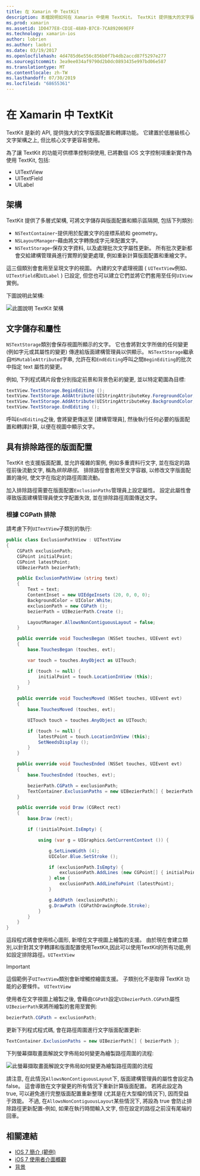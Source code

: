 ```yaml
---
title: 在 Xamarin 中 TextKit
description: 本檔說明如何在 Xamarin 中使用 TextKit。 TextKit 提供強大的文字版面配置和呈現功能。
ms.prod: xamarin
ms.assetid: 1D0477E8-CD1E-48A9-B7C8-7CA892069EFF
ms.technology: xamarin-ios
author: lobrien
ms.author: laobri
ms.date: 03/19/2017
ms.openlocfilehash: 4d4785d6e556c856b0f7b4db2accd87f5297e277
ms.sourcegitcommit: 3ea9ee034af9790d2b0dc0893435e997bd06e587
ms.translationtype: MT
ms.contentlocale: zh-TW
ms.lasthandoff: 07/30/2019
ms.locfileid: "68655361"
---
```

# <a name="textkit-in-xamarinios"></a>在 Xamarin 中 TextKit

TextKit 是新的 API, 提供強大的文字版面配置和轉譯功能。 它建置於低層級核心文字架構之上, 但比核心文字更容易使用。

為了讓 TextKit 的功能可供標準控制項使用, 已將數個 iOS 文字控制項重新實作為使用 TextKit, 包括:

-  UITextView
-  UITextField
-  UILabel

## <a name="architecture"></a>架構

TextKit 提供了多層式架構, 可將文字儲存與版面配置和顯示區隔開, 包括下列類別:

-  `NSTextContainer`-提供用於配置文字的座標系統和 geometry。
-  `NSLayoutManager`–藉由將文字轉換成字元來配置文字。 
-  `NSTextStorage`–保存文字資料, 以及處理批次文字屬性更新。 所有批次更新都會交給建構管理員進行實際的變更處理, 例如重新計算版面配置和重繪文字。


這三個類別會套用至呈現文字的視圖。 內建的文字處理視圖 ( `UITextView`例如、 `UITextField`和`UILabel` ) 已設定, 但您也可以建立它們並將它們套用至任何`UIView`實例。

下圖說明此架構:

 ![](textkit-images/textkitarch.png "此圖說明 TextKit 架構")

## <a name="text-storage-and-attributes"></a>文字儲存和屬性

`NSTextStorage`類別會保存視圖所顯示的文字。 它也會將對文字所做的任何變更 (例如字元或其屬性的變更) 傳達給版面建構管理員以供顯示。 `NSTextStorage`繼承自`MSMutableAttributed`字串, 允許在和`EndEditing`呼叫之間`BeginEditing`的批次中指定 text 屬性的變更。

例如, 下列程式碼片段會分別指定前景和背景色彩的變更, 並以特定範圍為目標:

```csharp
textView.TextStorage.BeginEditing ();
textView.TextStorage.AddAttribute(UIStringAttributeKey.ForegroundColor, UIColor.Green, new NSRange(200, 400));
textView.TextStorage.AddAttribute(UIStringAttributeKey.BackgroundColor, UIColor.Black, new NSRange(210, 300));
textView.TextStorage.EndEditing ();
```

呼叫`EndEditing`之後, 會將變更傳送至 [建構管理員], 然後執行任何必要的版面配置和轉譯計算, 以便在視圖中顯示文字。

## <a name="layout-with-exclusion-path"></a>具有排除路徑的版面配置

TextKit 也支援版面配置, 並允許複雜的案例, 例如多重資料行文字, 並在指定的路徑前後流動文字, 稱為*排除路徑*。 排除路徑會套用至文字容器, 以修改文字版面配置的幾何, 使文字在指定的路徑周圍流動。

加入排除路徑需要在版面配置`ExclusionPaths`管理員上設定屬性。 設定此屬性會導致版面建構管理員使文字配置失效, 並在排除路徑周圍傳送文字。

### <a name="exclusion-based-on-a-cgpath"></a>根據 CGPath 排除

請考慮下列`UITextView`子類別的執行:

```csharp
public class ExclusionPathView : UITextView
{
    CGPath exclusionPath;
    CGPoint initialPoint;
    CGPoint latestPoint;
    UIBezierPath bezierPath;

    public ExclusionPathView (string text)
    {
        Text = text;
        ContentInset = new UIEdgeInsets (20, 0, 0, 0);
        BackgroundColor = UIColor.White;
        exclusionPath = new CGPath ();
        bezierPath = UIBezierPath.Create ();

        LayoutManager.AllowsNonContiguousLayout = false;
    }

    public override void TouchesBegan (NSSet touches, UIEvent evt)
    {
        base.TouchesBegan (touches, evt);

        var touch = touches.AnyObject as UITouch;

        if (touch != null) {
            initialPoint = touch.LocationInView (this);
        }
    }

    public override void TouchesMoved (NSSet touches, UIEvent evt)
    {
        base.TouchesMoved (touches, evt);

        UITouch touch = touches.AnyObject as UITouch;

        if (touch != null) {
            latestPoint = touch.LocationInView (this);
            SetNeedsDisplay ();
        }
    }

    public override void TouchesEnded (NSSet touches, UIEvent evt)
    {
        base.TouchesEnded (touches, evt);

        bezierPath.CGPath = exclusionPath;
        TextContainer.ExclusionPaths = new UIBezierPath[] { bezierPath };
    }

    public override void Draw (CGRect rect)
    {
        base.Draw (rect);

        if (!initialPoint.IsEmpty) {

            using (var g = UIGraphics.GetCurrentContext ()) {

                g.SetLineWidth (4);
                UIColor.Blue.SetStroke ();

                if (exclusionPath.IsEmpty) {
                    exclusionPath.AddLines (new CGPoint[] { initialPoint, latestPoint });
                } else {
                    exclusionPath.AddLineToPoint (latestPoint);
                }

                g.AddPath (exclusionPath);
                g.DrawPath (CGPathDrawingMode.Stroke);
            }
        }
    }
}
```

這段程式碼會使用核心圖形, 新增在文字視圖上繪製的支援。 由於現在會建立類別,以針對其文字轉譯和版面配置使用TextKit,因此可以使用TextKit的所有功能,例如設定排除路徑。`UITextView`

> [!IMPORTANT]
> 這個範例子`UITextView`類別會新增觸控繪圖支援。 子類別化不是取得 TextKit 功能的必要條件。 `UITextView`



使用者在文字視圖上繪製之後, 會藉由`CGPath`設定`UIBezierPath.CGPath`屬性`UIBezierPath`來將所繪製的套用至實例:

```csharp
bezierPath.CGPath = exclusionPath;
```

更新下列程式程式碼, 會在路徑周圍進行文字版面配置更新:

```csharp
TextContainer.ExclusionPaths = new UIBezierPath[] { bezierPath };
```

下列螢幕擷取畫面解說文字佈局如何變更為繪製路徑周圍的流程:

<!-- ![](textkit-images/exclusionpath1.png "This screenshot illustrates how the text layout changes to flow around the drawn path")--> 
![](textkit-images/exclusionpath2.png "此螢幕擷取畫面解說文字佈局如何變更為繪製路徑周圍的流程")

請注意, 在此情況`AllowsNonContiguousLayout`下, 版面建構管理員的屬性會設定為 false。 這會導致在文字變更的所有情況下重新計算版面配置。 若將此設定為 true, 可以避免進行完整版面配置重新整理 (尤其是在大型檔的情況下), 因而受益于效能。 不過, 在`AllowsNonContiguousLayout`某些情況下, 將設為 true 會防止排除路徑更新配置-例如, 如果在執行時間輸入文字, 但在設定的路徑之前沒有尾端的回車。


## <a name="related-links"></a>相關連結

- [IOS 7 簡介 (範例)](https://docs.microsoft.com/samples/xamarin/ios-samples/introtoios7)
- [iOS 7 使用者介面概觀](~/ios/platform/introduction-to-ios7/ios7-ui.md)
- [背景](~/ios/app-fundamentals/backgrounding/index.md)
